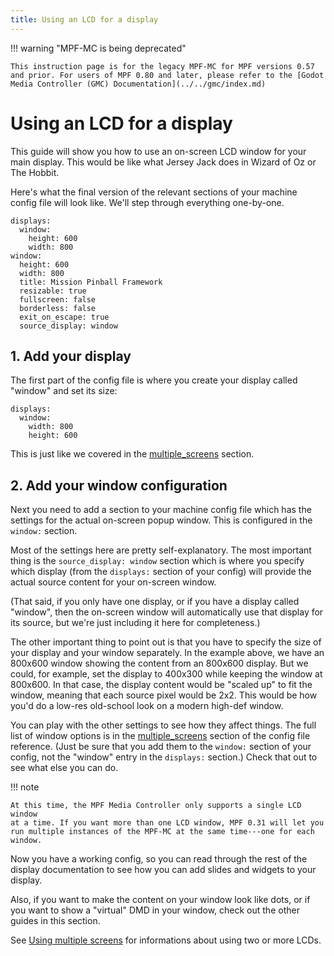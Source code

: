 ```yaml
---
title: Using an LCD for a display
---
```


!!! warning "MPF-MC is being deprecated"

    This instruction page is for the legacy MPF-MC for MPF versions 0.57 and prior. For users of MPF 0.80 and later, please refer to the [Godot Media Controller (GMC) Documentation](../../gmc/index.md)

# Using an LCD for a display


This guide will show you how to use an on-screen LCD window for your
main display. This would be like what Jersey Jack does in Wizard of Oz
or The Hobbit.

Here's what the final version of the relevant sections of your machine
config file will look like. We'll step through everything one-by-one.

``` mpf-mc-config
displays:
  window:
    height: 600
    width: 800
window:
  height: 600
  width: 800
  title: Mission Pinball Framework
  resizable: true
  fullscreen: false
  borderless: false
  exit_on_escape: true
  source_display: window
```

## 1. Add your display

The first part of the config file is where you create your display
called "window" and set its size:

``` mpf-mc-config
displays:
  window:
    width: 800
    height: 600
```

This is just like we covered in the [multiple_screens](../../index.md) section.

## 2. Add your window configuration

Next you need to add a section to your machine config file which has the
settings for the actual on-screen popup window. This is configured in
the `window:` section.

Most of the settings here are pretty self-explanatory. The most
important thing is the `source_display: window` section which is where
you specify which display (from the `displays:` section of your config)
will provide the actual source content for your on-screen window.

(That said, if you only have one display, or if you have a display
called "window", then the on-screen window will automatically use that
display for its source, but we're just including it here for
completeness.)

The other important thing to point out is that you have to specify the
size of your display and your window separately. In the example above,
we have an 800x600 window showing the content from an 800x600 display.
But we could, for example, set the display to 400x300 while keeping the
window at 800x600. In that case, the display content would be "scaled
up" to fit the window, meaning that each source pixel would be 2x2.
This would be how you'd do a low-res old-school look on a modern
high-def window.

You can play with the other settings to see how they affect things. The
full list of window options is in the [multiple_screens](../../config/window.md) section of the config file reference. (Just be sure that you
add them to the `window:` section of your config, not the "window"
entry in the `displays:` section.) Check that out to see what else you
can do.

!!! note

    At this time, the MPF Media Controller only supports a single LCD window
    at a time. If you want more than one LCD window, MPF 0.31 will let you
    run multiple instances of the MPF-MC at the same time---one for each
    window.

Now you have a working config, so you can read through the rest of the
display documentation to see how you can add slides and widgets to your
display.

Also, if you want to make the content on your window look like dots, or
if you want to show a "virtual" DMD in your window, check out the
other guides in this section.

See [Using multiple screens](multiple_screens.md) for informations
about using two or more LCDs.

